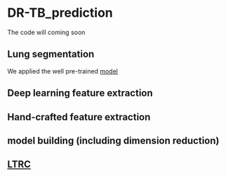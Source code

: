 # DR-TB_prediction
The code will coming soon
## Lung segmentation
We applied the well pre-trained [model](https://github.com/JoHof/lungmask)
## Deep learning feature extraction

## Hand-crafted feature extraction

## model building (including dimension reduction)

##  [LTRC](https://www.nhlbi.nih.gov/science/lung-tissue-research-consortium-ltrc)
